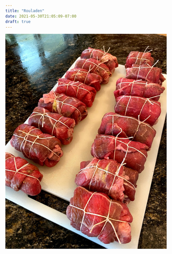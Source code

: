 ```yaml
---
title: "Rouladen"
date: 2021-05-30T21:05:09-07:00
draft: true
---
```


<div class="figure">

![](/images/rouladen2.jpg)

</div>
